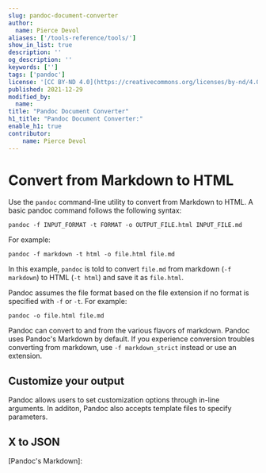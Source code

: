 ```yaml
--- 
slug: pandoc-document-converter
author:
  name: Pierce Devol
aliases: ['/tools-reference/tools/']
show_in_list: true
description: '' 
og_description: ''
keywords: ['']
tags: ['pandoc']
license: '[CC BY-ND 4.0](https://creativecommons.org/licenses/by-nd/4.0)'
published: 2021-12-29 
modified_by:
  name: 
title: "Pandoc Document Converter" 
h1_title: "Pandoc Document Converter:"
enable_h1: true
contributor:
    name: Pierce Devol
---
```


# Convert from Markdown to HTML

Use the `pandoc` command-line utility to convert from Markdown to HTML.
A basic pandoc command follows the following syntax:

    pandoc -f INPUT_FORMAT -t FORMAT -o OUTPUT_FILE.html INPUT_FILE.md

For example:

    pandoc -f markdown -t html -o file.html file.md

In this example, `pandoc` is told to convert `file.md` from markdown (`-f markdown`) to HTML (`-t html`) and save it as `file.html`.

Pandoc assumes the file format based on the file extension if no format is specified with `-f` or `-t`. For example:

    pandoc -o file.html file.md


Pandoc can convert to and from the various flavors of markdown. Pandoc uses Pandoc's Markdown by default. If you experience conversion troubles converting from markdown, use `-f markdown_strict` instead or use an extension.

## Customize your output

Pandoc allows users to set customization options through in-line arguments.
In additon, Pandoc also accepts template files to specify parameters.

## X to JSON
[pandoc.org]: https://pandoc/org
 
[Pandoc's Markdown]: 
